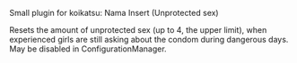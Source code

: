 Small plugin for koikatsu: Nama Insert (Unprotected sex)

Resets the amount of unprotected sex (up to 4, the upper limit), when experienced girls are still asking about the condom during dangerous days.
May be disabled in ConfigurationManager.
